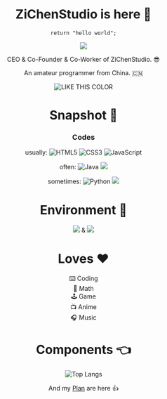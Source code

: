 <div align="center">

# ZiChenStudio is here :wave:

```
return "hello world";
```

[![](https://img.shields.io/badge/Personal%20pages-zichenstudio.netlify.app-E34F26?logo=html5&logoColor=F5F5F5)](https://zichenstudio.netlify.app/)

CEO & Co-Founder & Co-Worker of ZiChenStudio. :sunglasses:

An amateur programmer from China. :cn:

![LIKE THIS COLOR](https://img.shields.io/badge/LIKE%20THIS%20COLOR-%2339C5BB-39C5BB?style=flat-square)

# Snapshot :page_facing_up:

### Codes

usually:
![](https://img.shields.io/badge/HTML5-E34F26?logo=html5&logoColor=F5F5F5 "HTML5")
![](https://img.shields.io/badge/CSS3-1572B6?logo=css3&logoColor=F5F5F5 "CSS3")
![](https://img.shields.io/badge/JavaScript-F7DF1E?logo=javascript&logoColor=F5F5F5 "JavaScript")

often:
![](https://img.shields.io/badge/Java-orange "Java")
![](https://img.shields.io/badge/PHP-777BB4?logo=php&logoColor=F5F5F5)

sometimes:
![](https://img.shields.io/badge/Python-3776AB?logo=python&logoColor=F5F5F5 "Python")
![](https://img.shields.io/badge/Linux-FCC624?logo=linux&logoColor=F5F5F5)

# Environment :thinking:

![](https://img.shields.io/badge/Arch%20Linux-1793D1?logo=archlinux&logoColor=F5F5F5)
&
![](https://img.shields.io/badge/Windows%2010-0078D6?logo=windows10&logoColor=F5F5F5)

# Loves :heart:

:keyboard: Coding<br>
:abacus: Math<br>
:joystick: Game<br>
:tv: Anime<br>
:headphones: Music

# Components :point_left:

![Top Langs](https://github-readme-stats.vercel.app/api/top-langs/?username=ZiChenStudio&count_private=true&show_icons=true&text_color=39c5bb&icon_color=39c5bb&title_color=39c5bb&locale=cn)

And my [Plan](jh.md) are here :thumbsup:

</div>
